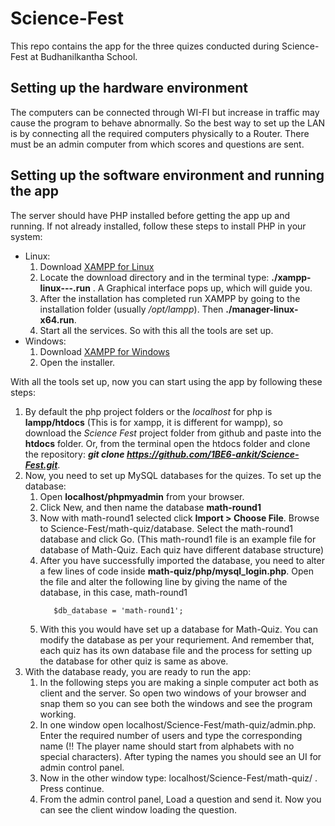 # Science-Fest
This repo contains the app for the three quizes conducted during Science-Fest at Budhanilkantha School.

## Setting up the hardware environment
The computers can be connected through WI-FI but increase in traffic may cause the program to behave abnormally. So the best way to set
up the LAN is by connecting all the required computers physically to a Router. There must be an admin computer from which scores and questions are 
sent.

## Setting up the software environment and running the app
The server should have PHP installed before getting the app up and running. If not already installed, follow these steps to install PHP in your system:
- Linux:  
  1. Download [XAMPP for Linux](https://www.apachefriends.org/index.html)
  1. Locate the download directory and in the terminal type: **./xampp-linux---.run** . A Graphical interface pops up, which will guide you.
  1. After the installation has completed run XAMPP by going to the installation folder (usually _/opt/lampp_). Then  **./manager-linux-x64.run**.
  1. Start all the services. So with this all the tools are set up. 
- Windows:
  1. Download [XAMPP for Windows](https://www.apachefriends.org/index.html)
  1. Open the installer.

With all the tools set up, now you can start using the app by following these steps:
  1. By default the php project folders or the _localhost_ for php is **lampp/htdocs** (This is for xampp, it is different for wampp), so download the _Science Fest_ project folder from github and paste into the **htdocs** folder. Or, from the terminal open the htdocs folder and clone the repository: _**git clone https://github.com/1BE6-ankit/Science-Fest.git**_.  
  1. Now, you need to set up MySQL databases for the quizes. To set up the database:
      1. Open __localhost/phpmyadmin__ from your browser.
      1. Click New, and then name the database **math-round1**
      1. Now with math-round1 selected click __Import > Choose File__. Browse to Science-Fest/math-quiz/database. Select the math-round1 database and click Go. (This math-round1 file is an example file for database of Math-Quiz. Each quiz have different database structure)
      1. After you have successfully imported the database, you need to alter a few lines of code inside __math-quiz/php/mysql_login.php__. Open the file and alter the following line by giving the name of the database, in this case, math-round1
         ```
            $db_database = 'math-round1';
         ```
       1. With this you would have set up a database for Math-Quiz. You can modify the database as per your requriement. And remember that, each quiz has its own database file and the process for setting up the database for other quiz is same as above.
  1. With the database ready, you are ready to run the app:
      1. In the following steps you are making a sinple computer act both as client and the server. So open two windows of your browser and snap them so you can see both the windows and see the program working.
      1. In one window open localhost/Science-Fest/math-quiz/admin.php. Enter the required number of users and type the corresponding name (!! The player name should start from alphabets with no special characters). After typing the names you should see an UI for admin control panel. 
      1. Now in the other window type: localhost/Science-Fest/math-quiz/ . Press continue.
      1. From the admin control panel, Load a question and send it. Now you can see the client window loading the question. 
 
       
         
